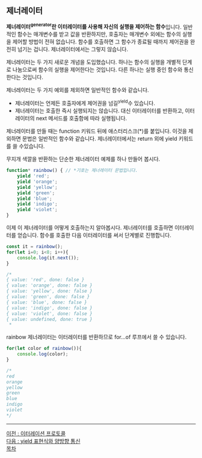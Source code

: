 ## 제너레이터
<b>제너레이터<sup>generator</sup>란 이터레이터를 사용해 자신의 실행을 제어하는 함수</b>입니다. 일반적인 함수는 매개변수를 받고 값을 반환하지만, 호출자는 매개변수 외에는 함수의 실행을 제어할 방법이 전혀 없습니다. 함수를 호출하면 그 함수가 종료될 때까지 제어권을 완전히 넘기는 겁니다. 제너레이터에서는 그렇지 않습니다.

제너레이터는 두 가지 새로운 개념을 도입했습니다. 하나는 함수의 실행을 개별적 단계로 나눔으로써 함수의 실행을 제어한다는 것입니다. 다른 하나는 실행 중인 함수와 통신한다는 것입니다.

제너레이터는 두 가지 예외를 제외하면 일반적인 함수와 같습니다.
* 제너레이터는 언제든 호출자에게 제어권을 넘길<sup>yield</sup>수 있습니다.
* 제너레이터는 호출한 즉시 실행되지는 않습니다. 대신 이터레이터를 반환하고, 이터레이터의 next 메서드를 호출함에 따라 실행됩니다.

제너레이터를 만들 때는 function 키워드 뒤에 애스터리스크(*)를 붙입니다. 이것을 제외하면 문법은 일반적인 함수와 같습니다. 제너레이터에서는 return 외에 yield 키워드를 쓸 수있습니다.

무지개 색깔을 반환하는 단순한 제너레이터 예제를 하나 만들어 봅시다.

~~~javascript
function* rainbow() { // *기호는 제너레이터 문법입니다.
    yield 'red';
    yield 'orange';
    yield 'yellow';
    yield 'green';
    yield 'blue';
    yield 'indigo';
    yield 'violet';
}
~~~

이제 이 제너레이터를 어떻게 호출하는지 알아봅시다. 제너레이터를 호출하면 이터레이터를 얻습니다. 함수를 호출한 다음 이터레이터를 써서 단계별로 진행합니다.

~~~javascript
const it = rainbow();
for(let i=0; i<8; i++){
    console.log(it.next());
}

/*
{ value: 'red', done: false }
{ value: 'orange', done: false }
{ value: 'yellow', done: false }
{ value: 'green', done: false }
{ value: 'blue', done: false }
{ value: 'indigo', done: false }
{ value: 'violet', done: false }
{ value: undefined, done: true }
 * 
~~~

rainbow 제너레이터는 이터레이터를 반환하므로 for...of 루프에서 쓸 수 있습니다.

~~~javascript
for(let color of rainbow()){
    console.log(color);
}

/*
red
orange
yellow
green
blue
indigo
violet
*/
~~~

***
[이전 : 이터레이션 프로토콜](../CHAPTER_12/12.1.md) <br/>
[다음 : yield 표현식와 양방향 통신](12.2.1.md) <br/>
[목차](../progressCheck.md)